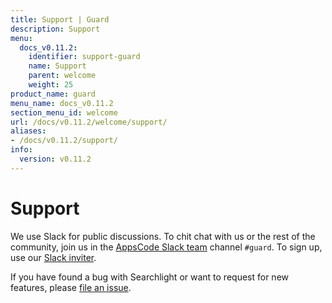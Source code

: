 ```yaml
---
title: Support | Guard
description: Support
menu:
  docs_v0.11.2:
    identifier: support-guard
    name: Support
    parent: welcome
    weight: 25
product_name: guard
menu_name: docs_v0.11.2
section_menu_id: welcome
url: /docs/v0.11.2/welcome/support/
aliases:
- /docs/v0.11.2/support/
info:
  version: v0.11.2
---
```


# Support

We use Slack for public discussions. To chit chat with us or the rest of the community, join us in the [AppsCode Slack team](https://appscode.slack.com/messages/C8M8HANQ0/details/) channel `#guard`. To sign up, use our [Slack inviter](https://slack.appscode.com/).

If you have found a bug with Searchlight or want to request for new features, please [file an issue](https://go.kubeguard.dev/guard/issues/new).
